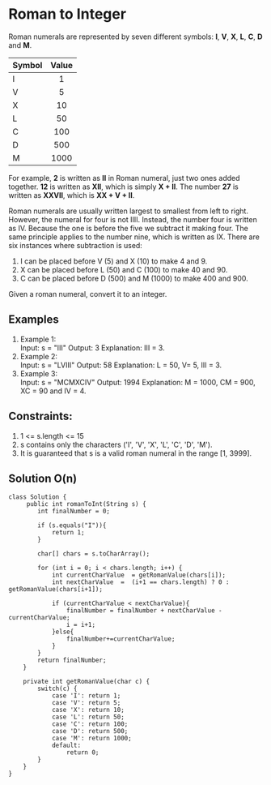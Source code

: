 # Roman to Integer
Roman numerals are represented by seven different symbols: **I**, **V**, **X**, **L**, **C**, **D** and **M**.

| Symbol     |Value |              
|:-----------|:----:|
| I          |  1   | 
| V          |  5   | 
| X          |  10  | 
| L          |  50  |
| C          | 100  | 
| D          | 500  |
| M          | 1000 |

For example, **2** is written as **II** in Roman numeral, just two ones added together. **12** is written as **XII**, which is simply **X + II**. The number **27** is written as **XXVII**, which is **XX + V + II**.

Roman numerals are usually written largest to smallest from left to right. However, the numeral for four is not IIII. 
Instead, the number four is written as IV. Because the one is before the five we subtract it making four. The same principle applies to the number nine, which is written as IX. 
There are six instances where subtraction is used:

1. I can be placed before V (5) and X (10) to make 4 and 9.
2. X can be placed before L (50) and C (100) to make 40 and 90.
3. C can be placed before D (500) and M (1000) to make 400 and 900.

Given a roman numeral, convert it to an integer.

## Examples
1. Example 1:  
   Input: s = "III"
   Output: 3
   Explanation: III = 3.
2. Example 2:  
   Input: s = "LVIII"
   Output: 58
   Explanation: L = 50, V= 5, III = 3.
3. Example 3:  
   Input: s = "MCMXCIV"
   Output: 1994
   Explanation: M = 1000, CM = 900, XC = 90 and IV = 4.

## Constraints:

1. 1 <= s.length <= 15
2. s contains only the characters ('I', 'V', 'X', 'L', 'C', 'D', 'M').
3. It is guaranteed that s is a valid roman numeral in the range [1, 3999].
 
## Solution O(n)
```
class Solution {
     public int romanToInt(String s) {
        int finalNumber = 0;

        if (s.equals("I")){
            return 1;
        }

        char[] chars = s.toCharArray();

        for (int i = 0; i < chars.length; i++) {
            int currentCharValue  = getRomanValue(chars[i]);
            int nextCharValue  =  (i+1 == chars.length) ? 0 : getRomanValue(chars[i+1]);

            if (currentCharValue < nextCharValue){
                finalNumber = finalNumber + nextCharValue - currentCharValue;
                i = i+1;
            }else{
                finalNumber+=currentCharValue;
            }
        }
        return finalNumber;
    }

    private int getRomanValue(char c) {
        switch(c) {
            case 'I': return 1;
            case 'V': return 5;
            case 'X': return 10;
            case 'L': return 50;
            case 'C': return 100;
            case 'D': return 500;
            case 'M': return 1000;
            default:
                return 0;
        }
    }
}
```
